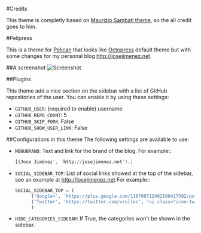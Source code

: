 #Credits

This theme is completly based on [Maurizio Sambati theme](https://github.com/duilio/pelican-octopress-theme), so the all
credit goes to him.

#Pelipress 

This is a theme for [Pelican](http://blog.getpelican.com/) that looks like [Octopress](http://octopress.org/) default theme but with some changes for my personal blog
<http://josejimenez.net>. 

##A screenshot
![Screenshot](http://gallifrey.es/images/pelipress_josejimenez.png)

##Plugins

This theme add a nice section on the sidebar with a list of GitHub repositories of the user.
You can enable it by using these settings:

- ``GITHUB_USER``: (required to enable) username
- ``GITHUB_REPO_COUNT``: 5
- ``GITHUB_SKIP_FORK``: False
- ``GITHUB_SHOW_USER_LINK``: False

##Configurations in this theme
The following settings are available to use:

- ``MENUBRAND``: Text and link for the brand of the blog. For example::

    ```python
    [(Jose Jiménez', 'http://josejimenez.net'),]
    ```

- ``SOCIAL_SIDEBAR_TOP``: List of social links showed at the top of the sidebar, see an example at http://josejimenez.net For example::
    
    ```python
    SOCIAL_SIDEBAR_TOP = (
          ('Google+', 'https://plus.google.com/116700712402100417502/posts', '<i class="icon-google-plus-sign"></i>'),
          ('Twitter', 'https://twitter.com/vrolloc', '<i class="icon-twitter-sign"></i>'),
          )
    ```

- ``HIDE_CATEGORIES_SIDEBAR``: If True, the categories won't be shown in the sidebar.
